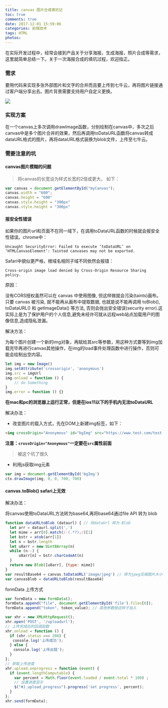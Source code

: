 ```yaml
---
title: canvas 图片合成填坑记
toc: true
comments: true
date: 2017-12-01 15:59:06
categories: 前端技术
tags: HTML
photos:
---
```


在实际开发过程中，经常会接到产品关于分享海报，生成海报，照片合成等需求，这里就简单总结一下。关于一次海报合成的填坑过程，欢迎指正。

<!--more-->

### 需求

要用代码来实现多张外部图片和文字的合并而且要上传到七牛云，再将图片链接通过客户端分享出去。图片背景需要支持用户自定义更换。

![](https://ws2.sinaimg.in/large/006tKfTcly1fm1oo98m8yj31kw0wkwip.jpg)


### 实现方案

在一个canvas上多次调用drawImage函数，分别绘制在canvas中，多次之后canvas中是多个图片合并的效果，然后再调用toDataURL函数将canvas转成dataURL格式的图片，再将dataURL格式装换为blob文件，上传至七牛云。

### 需要注意的坑

#### canvas图片模糊的问题
>将canvas的长宽设为样式长宽的2倍或更大， 如下：

```js
var canvas = document.getElementById("myCanvas");
canvas.width = "600";
canvas.height = "600"
canvas.style.height = "300px"
canvas.style.height = "300px"
```

#### 报安全性错误
如果你的图片url和页面不在同一域下，在调用toDataURL函数的时候就会报安全性错误。chrome中：

`Uncaught SecurityError: Failed to execute ‘toDataURL’ on ‘HTMLCanvasElement’: Tainted canvases may not be exported.`

Safari中貌似更严格，根域名相同子域不同依然会报错：

`Cross-origin image load denied by Cross-Origin Resource Sharing policy.`

原因：

没有CORS授权虽然可以在 canvas 中使用图像, 但这样做就会污染(taints)画布。 只要 canvas 被污染, 就不能再从画布中提取数据, 也就是说不能再调用 toBlob(), toDataURL() 和 getImageData() 等方法, 否则会抛出安全错误(security error).这实际上是为了保护用户的个人信息,避免未经许可就从远程web站点加载用户的图像信息,造成隐私泄漏。


解决方法：

为每个图片创建一个新的img对象，再赋给其src等参数，用这种方式要等到img加载完毕再进行canvas其他操作，在img的load事件处理函数中进行操作，否则可能会绘制出空内容。

```js
let img = new Image()
img.setAttribute('crossorigin', 'anonymous')
img.src = imgUrl
img.onload = function () {
    // do Something
}
img.error = function () {}
```

**在mac和pc的浏览器上运行正常，但是在ios11以下的手机内无法toDataURL**

解决办法：

* 改变图片的载入方式，先在DOM上新建img标签，如下：

```html
<img crossOrigin="Anonymous" id="bgImg" src="https://www.test.com/test.png" alt="">
```

**注意：`crossOrigin="Anonymous"`一定要在`src`属性前面**
>被这个坑了很久

* 利用js获取img元素

```js
var img = document.getElementById('bgImg')
ctx.drawImage(img, 0, 0, 700, 700)
```

#### canvas.toBlob() safari上无效

解决办法：

将canvas使用toDataURL方法转为base64,再将base64通过file API 转为 blob
```js
function dataURLtoBlob (dataurl) { // 将dataUrl 转为 Blob
  let arr = dataurl.split(',')
  let mime = arr[0].match(/:(.*?);/)[1]
  let bstr = atob(arr[1])
  let n = bstr.length
  let u8arr = new Uint8Array(n)
  while (n--) {
      u8arr[n] = bstr.charCodeAt(n)
  }
  return new Blob([u8arr], {type: mime})
}
var resultBase64 = canvas.toDataURL('image/jpeg') // 转为jpeg压缩图片大小
var canvasBlob = dataURLtoBlob(resultBase64)
```


formData 上传方式

```js
var formData = new FormData(); 
formData.append("file", document.getElementById('file').files[0]); 
formData.append("token", token_value); // 其他参数按这样子加入

var xhr = new XMLHttpRequest();
xhr.open('POST', '/uploadurl');
// 上传完成后的回调函数
xhr.onload = function () {
  if (xhr.status === 200) {
　　console.log('上传成功');
  } else {
  　console.log('上传出错');
  }
};
// 获取上传进度
xhr.upload.onprogress = function (event) {
  if (event.lengthComputable) {
    var percent = Math.floor(event.loaded / event.total * 100) ;
    // 设置进度显示
    $("#J_upload_progress").progress('set progress', percent);
  }
};
xhr.send(formData);
```




